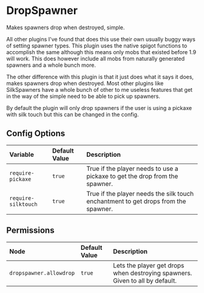# DropSpawner

Makes spawners drop when destroyed, simple.

All other plugins I've found that does this use their own usually buggy ways of setting spawner
types. This plugin uses the native spigot functions to accomplish the same although this means only
mobs that existed before 1.9 will work. This does however include all mobs from naturally generated
spawners and a whole bunch more.

The other difference with this plugin is that it just does what it says it does, makes spawners drop
when destroyed. Most other plugins like SilkSpawners have a whole bunch of other to me useless
features that get in the way of the simple need to be able to pick up spawners.

By default the plugin will only drop spawners if the user is using a pickaxe with silk touch but
this can be changed in the config.

## Config Options

| Variable             | Default Value    | Description                                                                        |
| :------------------- |:-----------------| :----------------------------------------------------------------------------------|
| `require-pickaxe`    | `true`           | True if the player needs to use a pickaxe to get the drop from the spawner.        |
| `require-silktouch`  | `true`           | True if the player needs the silk touch enchantment to get drops from the spawner. |

## Permissions

| Node                       | Default Value    | Description                                                                        |
| :--------------------------|:-----------------| :----------------------------------------------------------------------------------|
| `dropspawner.allowdrop`    | `true`           | Lets the player get drops when destroying spawners. Given to all by default.       |